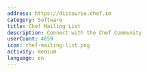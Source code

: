 ```yaml
---
address: https://discourse.chef.io
category: Software
title: Chef Mailing List
description: Connect with the Chef Community
userCount: 4659
icon: chef-mailing-list.png
activity: medium
language: en
---
```

